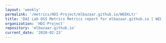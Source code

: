 ```yaml
---
layout: 'weekly'
permalink: '/metrics/HDI-Project/mlbazaar.github.io/WEEKLY/'
title: 'DAI Lab OSS Metrics Metrics report for mlbazaar.github.io | WEEKLY-REPORT-2020-02-23'
organization: 'HDI-Project'
repository: 'mlbazaar.github.io'
current_date: '2020-02-23'
---
```


